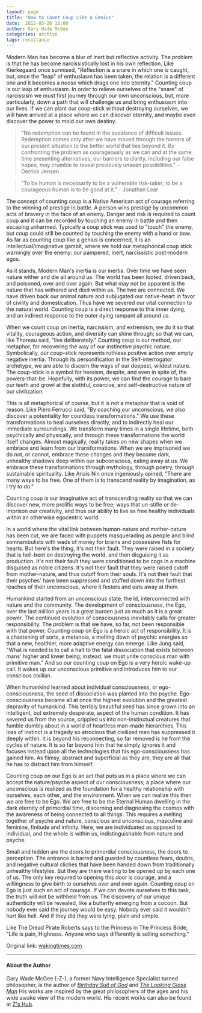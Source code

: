 ```yaml
---
layout: page
title: "How to Count Coup Like a Genius"
date:  2012-03-26 12:00
author: Gary Wade McGee
categories: archive
tags: resistance
---
```


Modern Man has become a blur of inert but reflective activity. The problem is that he has become narcissistically lost in his own reflection. Like Kierkegaard once surmised, "Reflection is a snare in which one is caught, but, once the "leap" of enthusiasm has been taken, the relation is a different one and it becomes a noose which drags one into eternity." Counting coup is our leap of enthusiasm. In order to relieve ourselves of the "snare" of narcissism we must first journey through our own unconscious, but, more particularly, down a path that will challenge us and bring enthusiasm into our lives. If we can plant our coup-stick without destroying ourselves, we will have arrived at a place where we can discover eternity, and maybe even discover the power to mold our own destiny.

> "No redemption can be found in the avoidance of difficult issues. Redemption comes only after we have moved through the horrors of our present situation to the better world that lies beyond it. By confronting the problem as courageously as we can and at the same time presenting alternatives, our barriers to clarity, including our false hopes, may crumble to reveal previously unseen possibilities." - Derrick Jensen

> "To be human is necessarily to be a vulnerable risk-taker; to be a courageous human is to be good at it." - Jonathan Lear

The concept of counting coup is a Native American act of courage referring to the winning of prestige in battle. A person wins prestige by uncommon acts of bravery in the face of an enemy. Danger and risk is required to count coup and it can be recorded by touching an enemy in battle and then escaping unharmed. Typically a coup stick was used to "touch" the enemy, but coup could still be counted by touching the enemy with a hand or bow. As far as counting coup like a genius is concerned, it is an intellectual/imaginative gambit, where we hold our metaphorical coup stick warningly over the enemy: our pampered, inert, narcissistic post-modern egos.

As it stands, Modern Man's inertia is our inertia. Over time we have seen nature wither and die all around us. The world has been looted, driven back, and poisoned, over and over again. But what may not be apparent is the nature that has withered and died within us. The two are connected. We have driven back our animal nature and subjugated our native-heart in favor of civility and domestication. Thus have we severed our vital connection to the natural world. Counting coup is a direct response to this inner dying, and an indirect response to the outer dying rampant all around us.

When we count coup on inertia, narcissism, and extremism, we do it so that vitality, courageous action, and diversity can shine through; so that we can, like Thoreau said, "live deliberately." Counting coup is our method, our metaphor, for recovering the way of our instinctive psychic nature. Symbolically, our coup-stick represents ruthless positive action over empty negative inertia. Through its personification in the Self-interrogator archetype, we are able to discern the ways of our deepest, wildest nature. The coup-stick is a symbol for heroism, despite, and even in spite of, the powers-that-be. Hopefully, with its power, we can find the courage to bare our teeth and growl at the slothful, coercive, and self-destructive nature of our civilization.

This is all metaphorical of course, but it is not a metaphor that is void of reason. Like Piero Ferrucci said, "By coaching our unconscious, we also discover a potentiality for countless transformations." We use these transformations to heal ourselves directly, and to indirectly heal our immediate surroundings. We transform many times in a single lifetime, both psychically and physically, and through these transformations the world itself changes. Almost magically, reality takes on new shapes when we embrace and learn from our transformations. When we are imprisoned we do not, or cannot, embrace these changes and they become dark, unhealthy shadows deep within our subconscious, eating away at us. We embrace these transformations through mythology, through poetry, through sustainable spirituality. Like Anais Nin once ingeniously opined, "There are many ways to be free. One of them is to transcend reality by imagination, as I try to do."

Counting coup is our imaginative act of transcending reality so that we can discover new, more prolific ways to be free; ways that un-stifle or de-imprison our creativity, and thus our ability to live as free healthy individuals within an otherwise egocentric world.

In a world where the vital link between human-nature and mother-nature has been cut, we are faced with puppets masquerading as people and blind somnambulists with wads of money for brains and possessive fists for hearts. But here's the thing, it's not their fault. They were raised in a society that is hell-bent on destroying the world, and then disguising it as production. It's not their fault they were conditioned to be cogs in a machine disguised as noble citizens. It's not their fault that they were raised cutoff from mother-nature, and thus cutoff from their souls. It's not their fault that their psyches' have been suppressed and stuffed down into the furthest reaches of their unconscious, where it festers and eats away at them.

Humankind started from an unconscious state, the Id, interconnected with nature and the community. The development of consciousness, the Ego, over the last million years is a great burden just as much as it is a great power. The continued evolution of consciousness inevitably calls for greater responsibility. The problem is that we have, so far, not been responsible with that power. Counting coup on Ego is a heroic act of responsibility. It is a chastening of sorts, a metanoia, a melting down of psychic energies so that a new, healthier, more adaptive energy can emerge. Like Jung said, "What is needed is to call a halt to the fatal dissociation that exists between mans' higher and lower being; instead, we must unite conscious man with primitive man." And so our counting coup on Ego is a very heroic wake-up call. It wakes up our unconscious primitive and introduces him to our conscious civilian.

When humankind learned about individual consciousness, or ego-consciousness, the seed of dissociation was planted into the psyche. Ego-consciousness became all at once the highest evolution and the greatest depravity of humankind. This terribly beautiful seed has since grown into an intelligent, but extremely desperate, aspect of the human condition. It has severed us from the source, crippled us into non-instinctual creatures that fumble dumbly about in a world of heartless man-made hierarchies. This loss of instinct is a tragedy so atrocious that civilized man has suppressed it deeply within. It is beyond his reconnecting, so far removed is he from the cycles of nature. It is so far beyond him that he simply ignores it and focuses instead upon all the technologies that his ego-consciousness has gained him. As flimsy, abstract and superficial as they are, they are all that he has to distract him from himself.

Counting coup on our Ego is an act that puts us in a place where we can accept the nature/psyche aspect of our consciousness; a place where our unconscious is realized as the foundation for a healthy relationship with ourselves, each other, and the environment. When we can realize this then we are free to be Ego. We are free to be the Eternal Human dwelling in the dark eternity of primordial time, discerning and diagnosing the cosmos with the awareness of being connected to all things. This requires a melting together of psyche and nature, conscious and unconscious, masculine and feminine, finitude and infinity. Here, we are individuated as opposed to individual, and the whole is within us, indistinguishable from nature and psyche.

Small and hidden are the doors to primordial consciousness, the doors to perception. The entrance is barred and guarded by countless fears, doubts, and negative cultural cliches that have been handed down from traditionally unhealthy lifestyles. But they are there waiting to be opened up by each one of us. The only key required to opening this door is courage, and a willingness to give birth to ourselves over and over again. Counting coup on Ego is just such an act of courage. If we can devote ourselves to this task, the truth will not be withheld from us. The discovery of our unique authenticity will be revealed, like a butterfly emerging from a cocoon. But nobody ever said the journey would be easy. Nobody ever said it wouldn't hurt like hell. And if they did they were lying, plain and simple.

Like The Dread Pirate Roberts says to the Princess in The Princess Bride, "Life is pain, Highness. Anyone who says differently is selling something."

Original link: [wakingtimes.com](http://wakingtimes.com/2012/03/26/how-to-count-coup-like-a-genius/)

<hr />

#### About the Author

Gary Wade McGee (-Z-), a former Navy Intelligence Specialist turned philosopher, is the author of _[Birthday Suit of God](http://www.amazon.com/Birthday-Suit-God-G-W-McGee/dp/1612960677/ref=sr_1_1?s=books&ie=UTF8&qid=1333039378&sr=1-1)_ and _[The Looking Glass Man](http://www.amazon.com/The-Looking-Glass-G-W-McGee/dp/1424159687/ref=sr_1_7?s=books&ie=UTF8&qid=1333120050&sr=1-7)_ His works are inspired by the great philosophers of the ages and his wide awake view of the modern world. His recent works can also be found at [Z's Hub](http://letter-z.hubpages.com/).
